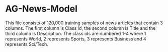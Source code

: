 # AG-News-Model
This file consists of 120,000 training samples of news articles that contain 3 columns. The first column is Class Id, the second column is Title and the third column is Description. The class ids are numbered 1-4 where 1 represents World, 2 represents Sports, 3 represents Business and 4 represents Sci/Tech.
